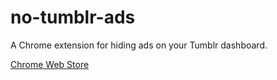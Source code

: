 # no-tumblr-ads
A Chrome extension for hiding ads on your Tumblr dashboard.

[Chrome Web Store](https://chrome.google.com/webstore/detail/no-tumblr-ads/eeaboppklmfonfdgogahcdleeioahlfl)
